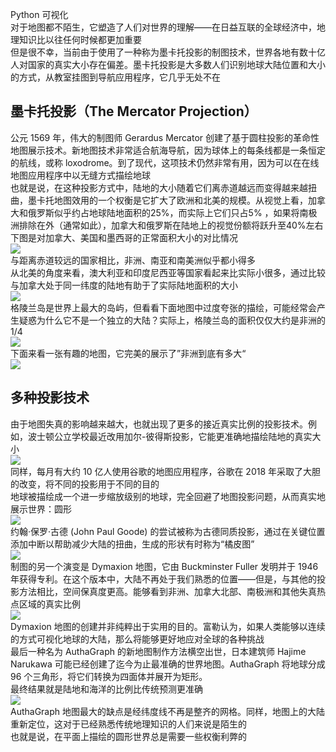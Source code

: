 Python 可视化<br />对于地图都不陌生，它塑造了人们对世界的理解——在日益互联的全球经济中，地理知识比以往任何时候都更加重要<br />但是很不幸，当前由于使用了一种称为墨卡托投影的制图技术，世界各地有数十亿人对国家的真实大小存在偏差。墨卡托投影是大多数人们识别地球大陆位置和大小的方式，从教室挂图到导航应用程序，它几乎无处不在
<a name="wl9lt"></a>
## 墨卡托投影（The Mercator Projection）
公元 1569 年，伟大的制图师 Gerardus Mercator 创建了基于圆柱投影的革命性地图展示技术。新地图技术非常适合航海导航，因为球体上的每条线都是一条恒定的航线，或称 loxodrome。到了现代，这项技术仍然非常有用，因为可以在在线地图应用程序中以无缝方式描绘地球<br />也就是说，在这种投影方式中，陆地的大小随着它们离赤道越远而变得越来越扭曲，墨卡托地图效用的一个权衡是它扩大了欧洲和北美的规模。从视觉上看，加拿大和俄罗斯似乎约占地球陆地面积的25%，而实际上它们只占5% ，如果将南极洲排除在外（通常如此），加拿大和俄罗斯在陆地上的视觉份额将跃升至40%左右<br />下图是对加拿大、美国和墨西哥的正常面积大小的对比情况<br />![](./img/1639374750967-33034b27-d851-4db5-8dfb-d8e0fa205619.webp)<br />与距离赤道较远的国家相比，非洲、南亚和南美洲似乎都小得多<br />从北美的角度来看，澳大利亚和印度尼西亚等国家看起来比实际小很多，通过比较与加拿大处于同一纬度的陆地有助于了实际陆地面积的大小<br />![](./img/1639374751063-89185ad6-68db-4350-ba7c-7791e73d4bdc.webp)<br />格陵兰岛是世界上最大的岛屿，但看看下面地图中过度夸张的描绘，可能经常会产生疑惑为什么它不是一个独立的大陆？实际上，格陵兰岛的面积仅仅大约是非洲的1/4<br />![](./img/1639374750999-8cf814d9-b4fe-4082-a8db-350aab304020.webp)<br />下面来看一张有趣的地图，它完美的展示了”非洲到底有多大“<br />![](./img/1639374750828-f43c73d7-9c1c-40f7-b5af-f29f4bc32df6.webp)
<a name="yTuFU"></a>
## 多种投影技术
由于地图失真的影响越来越大，也就出现了更多的接近真实比例的投影技术。例如，波士顿公立学校最近改用加尔-彼得斯投影，它能更准确地描绘陆地的真实大小<br />![](./img/1639374751109-a21ea7a4-f564-43ec-b881-74b848f5a605.webp)<br />同样，每月有大约 10 亿人使用谷歌的地图应用程序，谷歌在 2018 年采取了大胆的改变，将不同的投影用于不同的目的<br />地球被描绘成一个进一步缩放级别的地球，完全回避了地图投影问题，从而真实地展示世界：圆形<br />![](./img/1639374751751-397e86de-c135-41bf-b490-2b437a0a114d.webp)<br />约翰·保罗·古德 (John Paul Goode) 的尝试被称为古德同质投影，通过在关键位置添加中断以帮助减少大陆的扭曲，生成的形状有时称为“橘皮图”<br />![](./img/1639374751729-b440787a-a1ea-4d63-8868-4a884eb5fc78.webp)<br />制图的另一个演变是 Dymaxion 地图，它由 Buckminster Fuller 发明并于 1946 年获得专利。在这个版本中，大陆不再处于我们熟悉的位置——但是，与其他的投影方法相比，空间保真度更高。能够看到非洲、加拿大北部、南极洲和其他失真热点区域的真实比例<br />![](./img/1639374751730-afa598b9-8fff-4475-87ad-bf4c768da8a8.webp)<br />Dymaxion 地图的创建并非纯粹出于实用的目的。富勒认为，如果人类能够以连续的方式可视化地球的大陆，那么将能够更好地应对全球的各种挑战<br />最后一种名为 AuthaGraph 的新地图制作方法横空出世，日本建筑师 Hajime Narukawa 可能已经创建了迄今为止最准确的世界地图。AuthaGraph 将地球分成 96 个三角形，将它们转换为四面体并展开为矩形。<br />最终结果就是陆地和海洋的比例比传统预测更准确<br />![](./img/1639374751962-a0193adf-68e3-420e-b5f5-93158071a2b3.png)<br />AuthaGraph 地图最大的缺点是经纬度线不再是整齐的网格。同样，地图上的大陆重新定位，这对于已经熟悉传统地理知识的人们来说是陌生的<br />也就是说，在平面上描绘的圆形世界总是需要一些权衡利弊的

